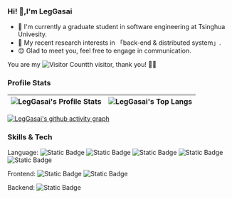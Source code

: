 ### Hi! :wave:,I'm LegGasai 
- :city_sunrise: I'm currently a graduate student in software engineering at Tsinghua Univesity.
- :rainbow: My recent research interests in 「back-end & distributed system」.
- :blush: Glad to meet you, feel free to engage in communication.
  
You are my ![Visitor Count](https://profile-counter.glitch.me/LegGasai/count.svg)th visitor, thank you! :leaves::fallen_leaf:

### Profile Stats

| <img align="center" src="https://github-readme-stats.vercel.app/api?username=LegGasai&show_icons=true&theme=catppuccin_latte&hide_border=true&bg_color=ffffff" alt="LegGasai's Profile Stats" /> | <img align="center" src="https://github-readme-stats.vercel.app/api/top-langs/?username=LegGasai&layout=compact&theme=catppuccin_latte&hide_border=true&langs_count=6&bg_color=ffffff" alt="LegGasai's Top Langs" /> |
| ------------- | ------------- |



[![LegGasai's github activity graph](https://github-readme-activity-graph.vercel.app/graph?username=LegGasai&theme=tokyo-night&bg_color=ffffff)](https://github.com/ashutosh00710/github-readme-activity-graph)

### Skills & Tech

Language:
<img alt="Static Badge" src="https://img.shields.io/badge/Java-A13C43?style=flat&logo=coffeescript">
<img alt="Static Badge" src="https://img.shields.io/badge/Python-808080?style=flat&logo=python">
<img alt="Static Badge" src="https://img.shields.io/badge/C%23-690183?style=flat&logo=csharp">
<img alt="Static Badge" src="https://img.shields.io/badge/Go-007D9C?style=flat&logo=go">
<img alt="Static Badge" src="https://img.shields.io/badge/JS-9B658A?style=flat&logo=javascript">

Frontend:
<img alt="Static Badge" src="https://img.shields.io/badge/Vue.js-9369F1?style=flat&logo=vuedotjs">
<img alt="Static Badge" src="https://img.shields.io/badge/ElementUI-409FFF?style=flat&logo=elementor">

Backend:
<img alt="Static Badge" src="https://img.shields.io/badge/SprintBoot-6DB43C?style=flat&logo=springboot&labelColor=ffffff">

